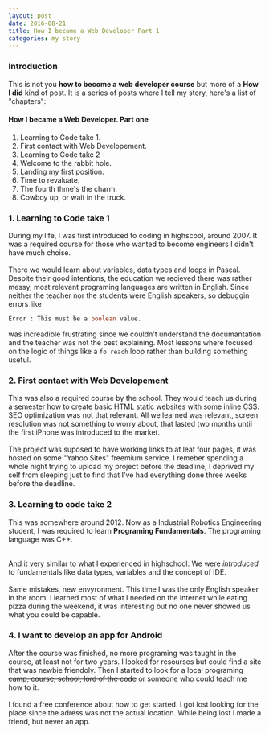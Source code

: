 ```yaml
---
layout: post
date: 2016-08-21
title: How I became a Web Developer Part 1
categories: my story
---
```




### Introduction

This is not you **how to become a web developer course** but more of a **How I did** kind of post. It is a series of posts where I tell my story, here's a list of "chapters":

#### How I became a Web Developer. Part one
1. Learning to Code take 1.
2. First contact with Web Developement.
3. Learning to Code take 2
4. Welcome to the rabbit hole.
5. Landing my first position.
6. Time to revaluate.
7. The fourth thme's the charm.
8. Cowboy up, or wait in the truck.

###  1. Learning to Code take 1

During my life, I was first introduced to coding in highscool, around 2007. It was a required course for those who wanted to become engineers I didn't have much choise. 
  <br>
  <br> 
There we would learn about variables, data types and loops in Pascal. Despite their good intentions, <!--more-->
the education we recieved there was rather messy, most relevant programing languages are written in English. Since neither the teacher nor the students were English speakers, so debuggin errors like 
```pascal
Error : This must be a boolean value.
```

was increadible frustrating since we couldn't understand the documantation and the teacher was not the best explaining. Most lessons where focused on the logic of things like a `fo reach` loop rather than building something useful.

### 2. First contact with Web Developement

This was also a required course by the school. They would teach us during a semester how to create basic HTML static websites with some inline CSS. SEO optimization was not that relevant. All we learned was relevant, screen resolution was not something to worry about, that lasted two months until the first iPhone was introduced to the market.
  <br>
  <br>
The project was suposed to have working links to at leat four pages, it was hosted on some "Yahoo Sites" freemium service. I remeber spending a whole night trying to upload my project before the deadline, I deprived my self from sleeping just to find that I've had everything done three weeks before the deadline.

### 3. Learning to code take 2

This was somewhere around 2012. Now as a Industrial Robotics Engineering student, I was required to learn **Programing Fundamentals**. The programing language was C++. 
  <br>
  <br>

And it very similar to what I experienced in highschool. We were *introduced* to fundamentals like data types, variables and the concept of IDE. 
  <br>
  <br>
Same mistakes, new envyronment. This time I was the only English speaker in the room. I learned most of what I needed on the internet while eating pizza during the weekend, it was interesting but no one never showed us what you could be capable. 

### 4. I want to develop an app for Android

After the course was finished, no more programing was taught in the course, at least not for two years. I looked for resourses but could find a site that was newbie friendoly. Then I started to look for a local programing ~~camp, course, school, lord of the code~~ or someone who could teach me how to it. 
  <br>
  <br>
I found a free conference about how to get started. I got lost looking for the place since the adress was not the actual location. While being lost I made a friend, but never an app.
